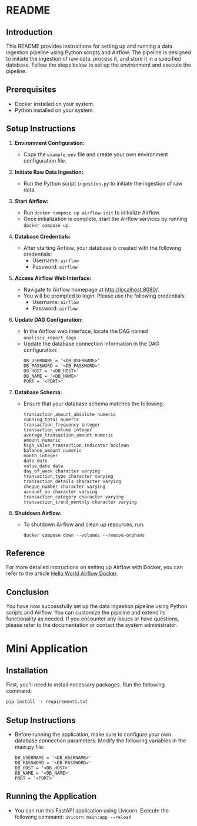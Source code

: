 # README

## Introduction
This README provides instructions for setting up and running a data ingestion pipeline using Python scripts and Airflow. The pipeline is designed to initiate the ingestion of raw data, process it, and store it in a specified database. Follow the steps below to set up the environment and execute the pipeline.

## Prerequisites
- Docker installed on your system.
- Python installed on your system.

## Setup Instructions

1. **Environment Configuration:**
   - Copy the `example.env` file and create your own environment configuration file.
   
2. **Initiate Raw Data Ingestion:**
   - Run the Python script `ingestion.py` to initiate the ingestion of raw data.

3. **Start Airflow:**
   - Run `docker compose up airflow-init` to initialize Airflow.
   - Once initialization is complete, start the Airflow services by running `docker compose up`.

4. **Database Credentials:**
   - After starting Airflow, your database is created with the following credentials:
     - Username: `airflow`
     - Password: `airflow`

5. **Access Airflow Web Interface:**
   - Navigate to Airflow homepage at [http://localhost:8080/](http://localhost:8080/).
   - You will be prompted to login. Please use the following credentials:
     - Username: `airflow`
     - Password: `airflow`

6. **Update DAG Configuration:**
   - In the Airflow web interface, locate the DAG named `analisis_report_dags`.
   - Update the database connection information in the DAG configuration:
     ```
     DB_USERNAME = '<DB_USERNAME>'
     DB_PASSWORD = '<DB_PASSWORD>'
     DB_HOST = '<DB_HOST>'
     DB_NAME = '<DB_NAME>'
     PORT = '<PORT>'
     ```

7. **Database Schema:**
   - Ensure that your database schema matches the following:
     ```
     transaction_amount_absolute numeric
     running_total numeric
     transaction_frequency integer
     transaction_volume integer
     average_transaction_amount numeric
     amount numeric
     high_value_transaction_indicator boolean
     balance_amount numeric
     month integer
     date date
     value_date date
     day_of_week character varying
     transaction_type character varying
     transaction_details character varying
     cheque_number character varying
     account_no character varying
     transaction_category character varying
     transaction_trend_monthly character varying
     ```

8. **Shutdown Airflow:**
   - To shutdown Airflow and clean up resources, run:
     ```
     docker compose down --volumes --remove-orphans
     ```

## Reference
For more detailed instructions on setting up Airflow with Docker, you can refer to the article [Hello World Airflow Docker](https://medium.com/@prithvijit.guha245/hello-world-airflow-docker-9102f4c5305b).

## Conclusion
You have now successfully set up the data ingestion pipeline using Python scripts and Airflow. You can customize the pipeline and extend its functionality as needed. If you encounter any issues or have questions, please refer to the documentation or contact the system administrator.

# Mini Application

## Installation
First, you'll need to install necessary packages. Run the following command:

```bash
pip install -r requirements.txt
```

## Setup Instructions

- Before running the application, make sure to configure your own database connection parameters. Modify the following variables in the main.py file:
     ```
     DB_USERNAME = '<DB_USERNAME>'
     DB_PASSWORD = '<DB_PASSWORD>'
     DB_HOST = '<DB_HOST>'
     DB_NAME = '<DB_NAME>'
     PORT = '<PORT>'
     ```

## Running the Application
- You can run this FastAPI application using Uvicorn. Execute the following command:
``` uvicorn main:app --reload ```
